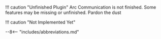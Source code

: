 !!! caution "Unfinished Plugin"
    Arc Communication is not finished.  Some features may be missing or unfinished.  Pardon the dust

!!! caution "Not Implemented Yet"

--8<-- "includes/abbreviations.md"